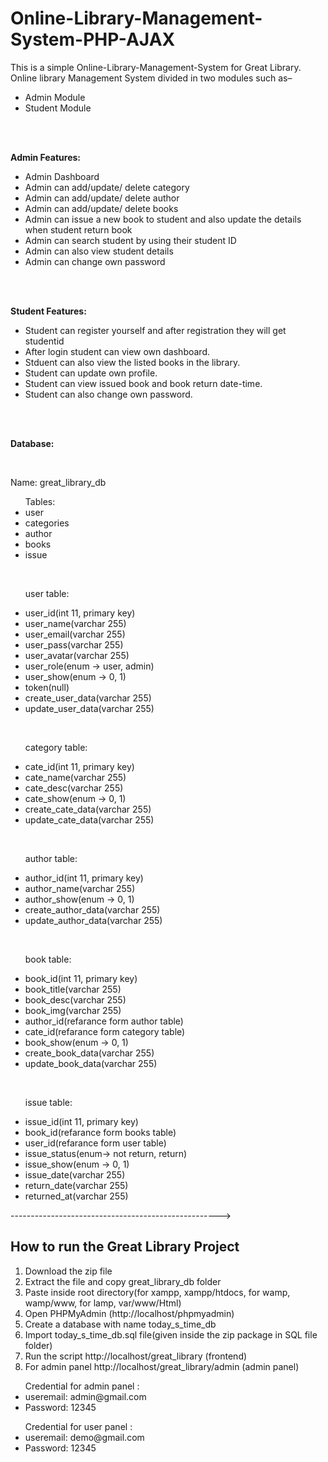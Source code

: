 <h1>Online-Library-Management-System-PHP-AJAX</h1>

<p>This is a simple Online-Library-Management-System for Great Library. Online library Management System divided in two modules such as–</p>

<ul>
    <li>Admin Module</li>
    <li>Student Module</li>
</ul>
<br>
<br>
<p><strong>Admin Features:</strong></p>

<ul>
    <li>Admin Dashboard</li>
    <li>Admin can add/update/ delete category</li>
    <li>Admin can add/update/ delete author</li>
    <li>Admin can add/update/ delete books</li>
    <li>Admin can issue a new book to student and also update the details when student return book</li>
    <li>Admin can search student by using their student ID</li>
    <li>Admin can also view student details</li>
    <li>Admin can change own password</li>
</ul>

<br>
<br>
<p><strong>Student Features:</strong></p>

<ul>
    <li>Student can register yourself and after registration they will get studentid</li>
    <li>After login student can view own dashboard.</li>
    <li>Stduent can also view the listed books in the library.</li>
    <li>Student can update own profile.</li>
    <li>Student can view issued book and book return date-time.</li>
    <li>Student can also change own password.</li>
</ul>

<br>
<br>

<p><strong>Database:</strong></p>
<br>
<p>Name: great_library_db</p>
    <ul>
        Tables:
        <li>user</li>
        <li>categories</li>
        <li>author</li>
        <li>books</li>
        <li>issue</li>
    </ul>


<br>
<ul>
    <p>user table:</p>
    <li>user_id(int 11, primary key)</li>
    <li>user_name(varchar 255)</li>
    <li>user_email(varchar 255)</li>
    <li>user_pass(varchar 255)</li>
    <li>user_avatar(varchar 255)</li>
    <li>user_role(enum -> user, admin)</li>
    <li>user_show(enum -> 0, 1)</li>
    <li>token(null)</li>
    <li>create_user_data(varchar 255)</li>
    <li>update_user_data(varchar 255)</li>
</ul>

<br>
<ul>
    <p>category table:</p>
    <li>cate_id(int 11, primary key)</li>
    <li>cate_name(varchar 255)</li>
    <li>cate_desc(varchar 255)</li>
    <li>cate_show(enum -> 0, 1)</li>
    <li>create_cate_data(varchar 255)</li>
    <li>update_cate_data(varchar 255)</li>
</ul>

<br>
<ul>
    <p>author table:</p>
    <li>author_id(int 11, primary key)</li>
    <li>author_name(varchar 255)</li>
    <li>author_show(enum -> 0, 1)</li>
    <li>create_author_data(varchar 255)</li>
    <li>update_author_data(varchar 255)</li>
</ul>

<br>
<ul>
    <p>book table:</p>
    <li>book_id(int 11, primary key)</li>
    <li>book_title(varchar 255)</li>
    <li>book_desc(varchar 255)</li>
    <li>book_img(varchar 255)</li>
    <li>author_id(refarance form author table)</li>
    <li>cate_id(refarance form category table)</li>
    <li>book_show(enum -> 0, 1)</li>
    <li>create_book_data(varchar 255)</li>
    <li>update_book_data(varchar 255)</li>
</ul>


<br>
<ul>
    <p>issue table:</p>
    <li>issue_id(int 11, primary key)</li>
    <li>book_id(refarance form books table)</li>
    <li>user_id(refarance form user table)</li>
    <li>issue_status(enum-> not return, return)</li>
    <li>issue_show(enum -> 0, 1)</li>
    <li>issue_date(varchar 255)</li>
    <li>return_date(varchar 255)</li>
    <li>returned_at(varchar 255)</li>
</ul>

---------------------------------------------------->

<h2>How to run the Great Library Project</h2>
<ol>
    <li>Download the zip file</li>
    <li>Extract the file and copy great_library_db folder</li>
    <li>Paste inside root directory(for xampp, xampp/htdocs, for wamp, wamp/www, for lamp, var/www/Html)</li>
    <li>Open PHPMyAdmin (http://localhost/phpmyadmin)</li>
    <li>Create a database with name today_s_time_db</li>
    <li>Import today_s_time_db.sql file(given inside the zip package in SQL file folder)</li>
    <li>Run the script http://localhost/great_library (frontend)</li>
    <li>For admin panel http://localhost/great_library/admin (admin panel)</li>
</ol>

<ul>Credential for admin panel :
    <li>useremail: admin@gmail.com</li>
    <li>Password: 12345</li>
</ul>

<ul>Credential for user panel :
    <li>useremail: demo@gmail.com</li>
    <li>Password: 12345</li>
</ul>